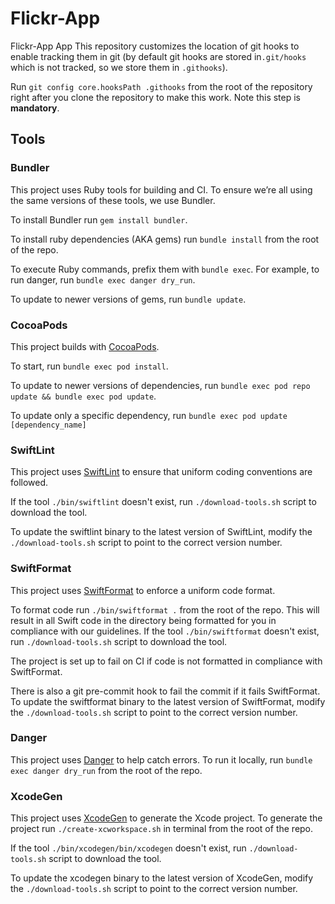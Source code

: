 # Flickr-App

Flickr-App App
This repository customizes the location of git hooks to enable tracking them in git (by default git hooks are stored in`.git/hooks` which is not tracked, so we store them in `.githooks`).

Run `git config core.hooksPath .githooks` from the root of the repository right after you clone the repository to make this work. Note this step is **mandatory**.

## Tools

### Bundler

This project uses Ruby tools for building and CI. To ensure we’re all using the same versions of these tools, we use Bundler.

To install Bundler run `gem install bundler`.

To install ruby dependencies (AKA gems) run `bundle install` from the root of the repo.

To execute Ruby commands, prefix them with `bundle exec`. For example, to run danger, run `bundle exec danger dry_run`.

To update to newer versions of gems, run `bundle update`.

### CocoaPods

This project builds with [CocoaPods](https://cocoapods.org).

To start, run `bundle exec pod install`.

To update to newer versions of dependencies, run `bundle exec pod repo update && bundle exec pod update`. 

To update only a specific dependency, run `bundle exec pod update [dependency_name]`

### SwiftLint

This project uses [SwiftLint](https://github.com/realm/SwiftLint) to ensure that uniform coding conventions are followed.

If the tool `./bin/swiftlint` doesn't exist, run `./download-tools.sh` script to download the tool.

To update the swiftlint binary to the latest version of SwiftLint, modify the `./download-tools.sh` script to point to the correct version number.

### SwiftFormat

This project uses [SwiftFormat](https://github.com/nicklockwood/SwiftFormat) to enforce a uniform code format.

To format code run `./bin/swiftformat .` from the root of the repo. This will result in all Swift code in the directory being formatted for you in compliance with our guidelines. If the tool `./bin/swiftformat` doesn't exist, run `./download-tools.sh` script to download the tool.

The project is set up to fail on CI if code is not formatted in compliance with SwiftFormat.

There is also a git pre-commit hook to fail the commit if it fails SwiftFormat.
To update the swiftformat binary to the latest version of SwiftFormat, modify the `./download-tools.sh` script to point to the correct version number.

### Danger

This project uses [Danger](https://github.com/danger/danger) to help catch errors. To run it locally, run `bundle exec danger dry_run` from the root of the repo.

### XcodeGen

This project uses [XcodeGen](https://github.com/yonaskolb/XcodeGen) to generate the Xcode project. To generate the project run `./create-xcworkspace.sh` in terminal from the root of the repo.

If the tool `./bin/xcodegen/bin/xcodegen` doesn't exist, run `./download-tools.sh` script to download the tool.

To update the xcodegen binary to the latest version of XcodeGen, modify the `./download-tools.sh` script to point to the correct version number.
